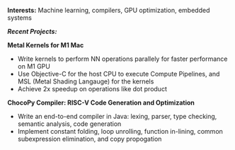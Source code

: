 **Interests:** Machine learning, compilers, GPU optimization, embedded systems

_**Recent Projects:**_

**Metal Kernels for M1 Mac**
  - Write kernels to perform NN operations parallely for faster performance on M1 GPU
  - Use Objective-C for the host CPU to execute Compute Pipelines, and MSL (Metal Shading Langauge) for the kernels
  - Achieve 2x speedup on operations like dot product

**ChocoPy Compiler: RISC-V Code Generation and Optimization**
- Write an end-to-end compiler in Java: lexing, parser, type checking, semantic analysis, code generation
- Implement constant folding, loop unrolling, function in-lining, common subexpression elimination, and copy propogation
<!--
**abhip02/abhip02** is a ✨ _special_ ✨ repository because its `README.md` (this file) appears on your GitHub profile.

Here are some ideas to get you started:

- 🔭 I’m currently working on ...
- 🌱 I’m currently learning ...
- 👯 I’m looking to collaborate on ...
- 🤔 I’m looking for help with ...
- 💬 Ask me about ...
- 📫 How to reach me: ...
- 😄 Pronouns: ...
- ⚡ Fun fact: ...
-->
